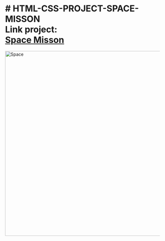<h1># HTML-CSS-PROJECT-SPACE-MISSON <br>
Link project: <br>
<a href="https://bangnguyendong.github.io/HTML-CSS-PROJECT-SPACE-MISSON/#index.html">Space Misson</a> <br>

</h1>
<img src="https://user-images.githubusercontent.com/71707454/236122203-3bcc9b3e-7889-4f8b-a13c-ee0fd2be4c17.png" alt="Space" width="1000" height="600">

